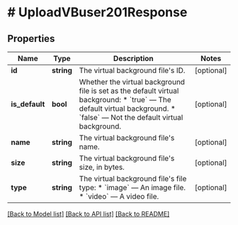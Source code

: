 # # UploadVBuser201Response

## Properties

Name | Type | Description | Notes
------------ | ------------- | ------------- | -------------
**id** | **string** | The virtual background file&#39;s ID. | [optional]
**is_default** | **bool** | Whether the virtual background file is set as the default virtual background:  * &#x60;true&#x60; — The default virtual background.  * &#x60;false&#x60; — Not the default virtual background. | [optional]
**name** | **string** | The virtual background file&#39;s name. | [optional]
**size** | **string** | The virtual background file&#39;s size, in bytes. | [optional]
**type** | **string** | The virtual background file&#39;s file type:  * &#x60;image&#x60; — An image file.  * &#x60;video&#x60; — A video file. | [optional]

[[Back to Model list]](../../README.md#models) [[Back to API list]](../../README.md#endpoints) [[Back to README]](../../README.md)
